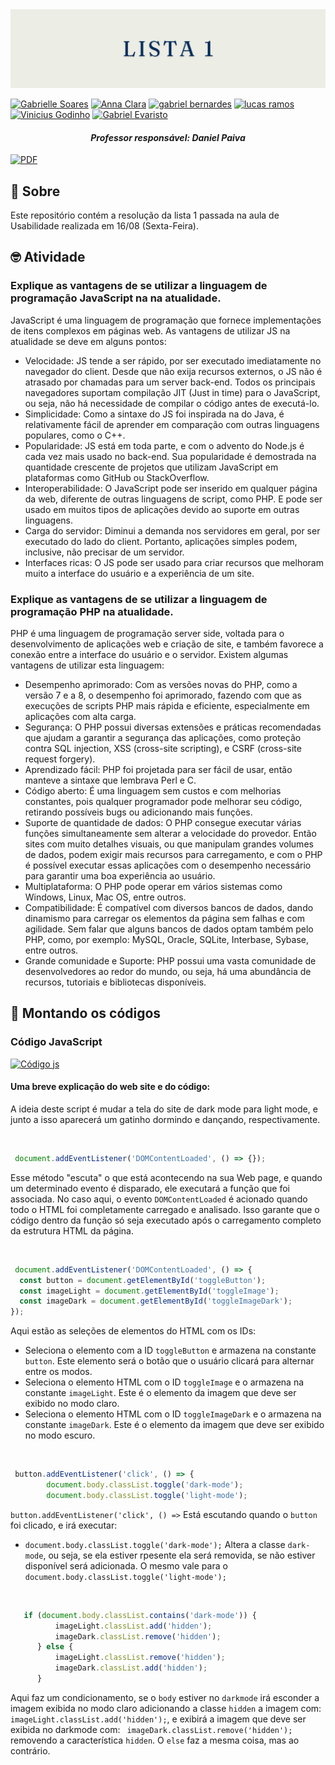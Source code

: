 <img src="https://github.com/S5-2024/lista-01-udwmj-2024/blob/main/assets/banners%20(4).png">

[![Gabrielle Soares ](https://img.shields.io/badge/Gabrielle_Soares_-black?style=for-the-badge&logo=github)](https://github.com/gabriellesote)
[![Anna Clara](https://img.shields.io/badge/Anna_Clara-black?style=for-the-badge&logo=github)](https://github.com/byasun)
[![gabriel bernardes](https://img.shields.io/badge/gabriel_bernardes-black?style=for-the-badge&logo=github)](https://github.com/Gabber28)
[![lucas ramos](https://img.shields.io/badge/lucas_ramos-black?style=for-the-badge&logo=github)](https://github.com/LucasRramos)
[![Vinicius Godinho ](https://img.shields.io/badge/Vinicius_Godinho_-black?style=for-the-badge&logo=github)](https://github.com/ViniciusMGodinho)
[![Gabriel Evaristo](https://img.shields.io/badge/Gabriel_Evaristo-black?style=for-the-badge&logo=github)](https://github.com/gabsevamac)

<h4 align="center"> <em> Professor responsável: Daniel Paiva </em></h4>

[![PDF](https://img.shields.io/badge/PDF-F05A7E?style=for-the-badge)](https://github.com/S5-2024/lista-01-udwmj-2024/blob/main/assets/lista_exercicio_I-2%5B1%5D.pdf)



## 📌 Sobre

<p>
  Este repositório contém a resolução da lista 1 passada na aula de Usabilidade realizada em 16/08 (Sexta-Feira).
  
 </p>


##  🤓 Atividade 

<h3> Explique as vantagens de se utilizar a linguagem de programação JavaScript na
na atualidade.
 </h3>

<p> JavaScript é uma linguagem de programação que fornece implementações de itens complexos em páginas web. As vantagens de utilizar JS na atualidade se deve em alguns pontos: 
 </p>

* Velocidade: JS tende a ser rápido, por ser executado imediatamente no navegador do client. Desde que não exija recursos externos, o JS não é atrasado por chamadas para um server back-end.  Todos os principais navegadores suportam compilação JIT (Just in time) para o JavaScript, ou seja, não há necessidade de compilar o código antes de executá-lo.
* Simplicidade: Como a sintaxe do JS foi inspirada na do Java, é relativamente fácil de aprender em comparação com outras linguagens populares, como o C++.
* Popularidade:  JS está em toda parte, e com o advento do Node.js é cada vez mais usado no back-end. Sua popularidade é demostrada na quantidade crescente de projetos que utilizam JavaScript em plataformas como GitHub ou StackOverflow.
* Interoperabilidade:  O JavaScript pode ser inserido em qualquer página da web, diferente de outras linguagens de script, como PHP. E pode ser usado em muitos tipos de aplicações devido ao suporte em outras linguagens.
* Carga do servidor: Diminui a demanda nos servidores em geral, por ser executado do lado do client. Portanto, aplicações simples podem, inclusive, não precisar de um servidor.
* Interfaces ricas:  O JS pode ser usado para criar recursos que melhoram muito a interface do usuário e a experiência de um site.
  
 <h3>Explique as vantagens de se utilizar a linguagem de programação PHP na
atualidade.
 </h3>

<p>PHP é uma linguagem de programação server side, voltada para o desenvolvimento de aplicações web e criação de site, e também favorece a conexão entre a interface do usuário e o servidor. Existem algumas vantagens de utilizar esta linguagem: </p>

* Desempenho aprimorado:  Com as versões novas do PHP, como a versão 7 e a 8, o desempenho foi aprimorado, fazendo com que as execuções de scripts PHP mais rápida e eficiente, especialmente em aplicações com alta carga.
* Segurança:  O PHP possui diversas extensões e práticas recomendadas que ajudam a garantir a segurança das aplicações, como proteção contra SQL injection, XSS (cross-site scripting), e CSRF (cross-site request forgery).
* Aprendizado fácil:  PHP foi projetada para ser fácil de usar, então manteve a sintaxe que lembrava Perl e C.
* Código aberto: É uma linguagem sem custos e com melhorias constantes, pois qualquer programador pode melhorar seu código, retirando possíveis bugs ou adicionando mais funções.
* Suporte de quantidade de dados:  O PHP consegue executar várias funções simultaneamente sem alterar a velocidade do provedor. Então sites com muito detalhes visuais, ou que manipulam grandes volumes de dados, podem exigir mais recursos para carregamento, e com o PHP é possível executar essas aplicações com o desempenho necessário para garantir uma boa experiência ao usuário.
* Multiplataforma:  O PHP pode operar em vários sistemas como Windows, Linux, Mac OS, entre outros.
* Compatibilidade:  É compatível com diversos bancos de dados, dando dinamismo para carregar os elementos da página sem falhas e com agilidade.  Sem falar que alguns bancos de dados optam também pelo PHP, como, por exemplo: MySQL, Oracle, SQLite, Interbase, Sybase, entre outros.
* Grande comunidade e Suporte: PHP possui uma vasta comunidade de desenvolvedores ao redor do mundo, ou seja, há uma abundância de recursos, tutoriais e bibliotecas disponíveis.


 <h2> 🩻 Montando os códigos </h2>
 
<h3> Código JavaScript</h3>

[![Código js](https://img.shields.io/badge/Código_js-D1E9F6?style=for-the-badge&logo=github&logoColor=FF8A8A)](https://github.com/S5-2024/lista-01-udwmj-2024/tree/main/JS)

 <h4> Uma breve explicação do web site e do código: </h4>

 <p>
   A ideia deste script é mudar a tela do site de dark mode para light mode, e junto a isso aparecerá um gatinho dormindo e dançando, respectivamente. 
 </p> <br>
 

```javascript
 document.addEventListener('DOMContentLoaded', () => {});

``` 
 <p> 
   
Esse método "escuta" o que está acontecendo na sua Web page, e quando um determinado evento é disparado, ele executará a função que foi associada. No caso aqui, o evento  `` DOMContentLoaded `` é acionado quando todo o HTML foi completamente carregado e analisado. Isso garante que o código dentro da função só seja executado após o carregamento completo da estrutura HTML da página.
 </p>

<br> 

```javascript
 document.addEventListener('DOMContentLoaded', () => {
  const button = document.getElementById('toggleButton');
  const imageLight = document.getElementById('toggleImage');
  const imageDark = document.getElementById('toggleImageDark');
});
```

<p> 
  
Aqui estão as seleções de elementos do HTML com os IDs:
  * Seleciona o elemento com a ID `toggleButton`  e armazena na constante `button`. Este elemento será o botão que o usuário clicará para alternar entre os modos.
  * Seleciona o elemento HTML com o ID `toggleImage` e o armazena na constante `imageLight`. Este é o elemento da imagem que deve ser exibido no modo claro.
  * Seleciona o elemento HTML com o ID `toggleImageDark` e o armazena na constante `imageDark`. Este é o elemento da imagem que deve ser exibido no modo escuro.
</p>

<br> 

```javascript
 button.addEventListener('click', () => {
        document.body.classList.toggle('dark-mode');
        document.body.classList.toggle('light-mode');
```
<p>

`button.addEventListener('click', () =>` Está escutando quando o `button` foi clicado, e irá executar:
* `document.body.classList.toggle('dark-mode');` Altera a classe `dark-mode`, ou seja, se ela estiver rpesente ela será removida, se não estiver disponível será adicionada. O mesmo vale para o `document.body.classList.toggle('light-mode');`
</p>
<br>

```javascript
   if (document.body.classList.contains('dark-mode')) {
          imageLight.classList.add('hidden');
          imageDark.classList.remove('hidden');
      } else {
          imageLight.classList.remove('hidden');
          imageDark.classList.add('hidden');
      }
```

<p>

Aqui faz um condicionamento, se o `body` estiver no `darkmode` irá esconder a imagem exibida no modo claro adicionando a classe `hidden` a imagem com: `imageLight.classList.add('hidden');`, e exibirá a imagem que deve ser exibida no darkmode com: ` imageDark.classList.remove('hidden');`  removendo a característica `hidden`. 
O `else` faz a mesma coisa, mas ao contrário. 
</p>
